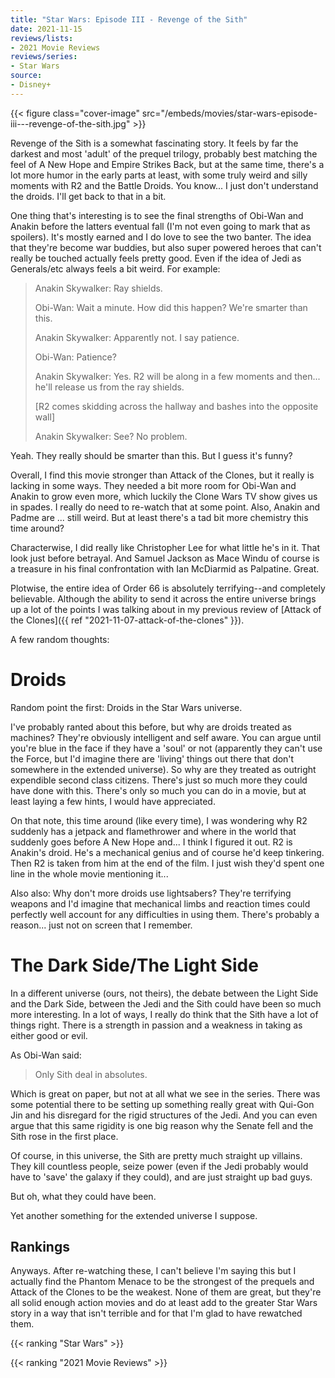 ```yaml
---
title: "Star Wars: Episode III - Revenge of the Sith"
date: 2021-11-15
reviews/lists:
- 2021 Movie Reviews
reviews/series:
- Star Wars
source:
- Disney+
---
```

{{< figure class="cover-image" src="/embeds/movies/star-wars-episode-iii---revenge-of-the-sith.jpg" >}}

Revenge of the Sith is a somewhat fascinating story. It feels by far the darkest and most 'adult' of the prequel trilogy, probably best matching the feel of A New Hope and Empire Strikes Back, but at the same time, there's a lot more humor in the early parts at least, with some truly weird and silly moments with R2 and the Battle Droids. You know... I just don't understand the droids. I'll get back to that in a bit. 

<!--more-->

One thing that's interesting is to see the final strengths of Obi-Wan and Anakin before the latters eventual fall (I'm not even going to mark that as spoilers). It's mostly earned and I do love to see the two banter. The idea that they're become war buddies, but also super powered heroes that can't really be touched actually feels pretty good. Even if the idea of Jedi as Generals/etc always feels a bit weird. For example:

> Anakin Skywalker: Ray shields.
> 
> Obi-Wan: Wait a minute. How did this happen? We're smarter than this.
> 
> Anakin Skywalker: Apparently not. I say patience.
> 
> Obi-Wan: Patience?
> 
> Anakin Skywalker: Yes. R2 will be along in a few moments and then... he'll release us from the ray shields.
> 
> [R2 comes skidding across the hallway and bashes into the opposite wall]
> 
> Anakin Skywalker: See? No problem.

Yeah. They really should be smarter than this. But I guess it's funny?

Overall, I find this movie stronger than Attack of the Clones, but it really is lacking in some ways. They needed a bit more room for Obi-Wan and Anakin to grow even more, which luckily the Clone Wars TV show gives us in spades. I really do need to re-watch that at some point. Also, Anakin and Padme are ... still weird. But at least there's a tad bit more chemistry this time around? 

Characterwise, I did really like Christopher Lee for what little he's in it. That look just before betrayal. And Samuel Jackson as Mace Windu of course is a treasure in his final confrontation with Ian McDiarmid as Palpatine. Great. 

Plotwise, the entire idea of Order 66 is absolutely terrifying--and completely believable. Although the ability to send it across the entire universe brings up a lot of the points I was talking about in my previous review of [Attack of the Clones]({{ ref "2021-11-07-attack-of-the-clones" }}). 

A few random thoughts:

# Droids

Random point the first: Droids in the Star Wars universe. 

I've probably ranted about this before, but why are droids treated as machines? They're obviously intelligent and self aware. You can argue until you're blue in the face if they have a 'soul' or not (apparently they can't use the Force, but I'd imagine there are 'living' things out there that don't somewhere in the extended universe). So why are they treated as outright expendible second class citizens. There's just so much more they could have done with this. There's only so much you can do in a movie, but at least laying a few hints, I would have appreciated. 

On that note, this time around (like every time), I was wondering why R2 suddenly has a jetpack and flamethrower and where in the world that suddenly goes before A New Hope and... I think I figured it out. R2 is Anakin's droid. He's a mechanical genius and of course he'd keep tinkering. Then R2 is taken from him at the end of the film. I just wish they'd spent one line in the whole movie mentioning it...

Also also: Why don't more droids use lightsabers? They're terrifying weapons and I'd imagine that mechanical limbs and reaction times could perfectly well account for any difficulties in using them. There's probably a reason... just not on screen that I remember. 

# The Dark Side/The Light Side

In a different universe (ours, not theirs), the debate between the Light Side and the Dark Side, between the Jedi and the Sith could have been so much more interesting. In a lot of ways, I really do think that the Sith have a lot of things right. There is a strength in passion and a weakness in taking as either good or evil. 

As Obi-Wan said:

> Only Sith deal in absolutes.

Which is great on paper, but not at all what we see in the series. There was some potential there to be setting up something really great with Qui-Gon Jin and his disregard for the rigid structures of the Jedi. And you can even argue that this same rigidity is one big reason why the Senate fell and the Sith rose in the first place. 

Of course, in this universe, the Sith are pretty much straight up villains. They kill countless people, seize power (even if the Jedi probably would have to 'save' the galaxy if they could), and are just straight up bad guys. 

But oh, what they could have been. 

Yet another something for the extended universe I suppose. 

## Rankings

Anyways. After re-watching these, I can't believe I'm saying this but I actually find the Phantom Menace to be the strongest of the prequels and Attack of the Clones to be the weakest. None of them are great, but they're all solid enough action movies and do at least add to the greater Star Wars story in a way that isn't terrible and for that I'm glad to have rewatched them. 

{{< ranking "Star Wars" >}}

{{< ranking "2021 Movie Reviews" >}}